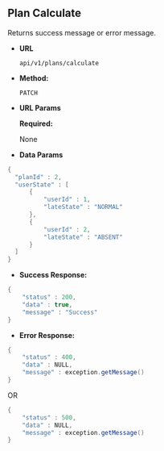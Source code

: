 
**Plan Calculate**
----
  Returns success message or error message.

* **URL**

  `api/v1/plans/calculate`

* **Method:**

  `PATCH`
  
* **URL Params**
   
   **Required:**

   None
   
* **Data Params**

```java
{
  "planId" : 2,
  "userState" : [
      {
          "userId" : 1,
          "lateState" : "NORMAL"
      },
      {
          "userId" : 2,
          "lateState" : "ABSENT"
      }
  ]
}
```



* **Success Response:**

```java
{
    "status" : 200,
    "data" : true,
    "message" : "Success"
}
```

* **Error Response:**

```java
{
    "status" : 400,
    "data" : NULL,
    "message" : exception.getMessage()
}
```

  OR

```java
{
    "status" : 500,
    "data" : NULL,
    "message" : exception.getMessage()
}
 ```

